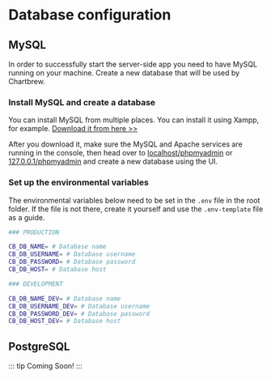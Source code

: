 # Database configuration

## MySQL

In order to successfully start the server-side app you need to have MySQL running on your machine. Create a new database that will be used by Chartbrew.

### Install MySQL and create a database

You can install MySQL from multiple places. You can install it using Xampp, for example. [Download it from here >>](https://www.apachefriends.org/download.html)

After you download it, make sure the MySQL and Apache services are running in the console, then head over to [localhost/phpmyadmin](http://localhost/phpmyadmin) or [127.0.0.1/phpmyadmin](http://127.0.0.1/phpmyadmin) and create a new database using the UI.

### Set up the environmental variables

The environmental variables below need to be set in the `.env` file in the root folder. If the file is not there, create it yourself and use the `.env-template` file as a guide.

```sh
### PRODUCTION

CB_DB_NAME= # Database name
CB_DB_USERNAME= # Database username
CB_DB_PASSWORD= # Database password
CB_DB_HOST= # Database host

### DEVELOPMENT

CB_DB_NAME_DEV= # Database name
CB_DB_USERNAME_DEV= # Database username
CB_DB_PASSWORD_DEV= # Database password
CB_DB_HOST_DEV= # Database host
```

## PostgreSQL

::: tip
Coming Soon!
:::
